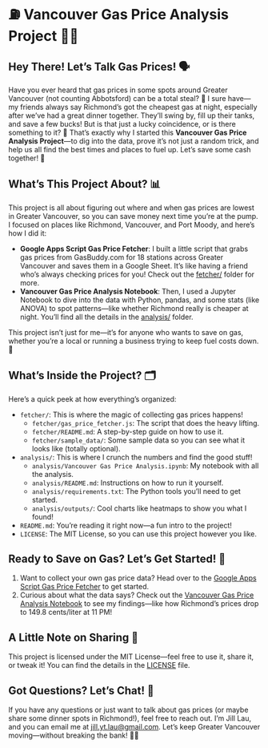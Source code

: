 # ⛽ Vancouver Gas Price Analysis Project 🚗💨

## Hey There! Let’s Talk Gas Prices! 🗣️  
Have you ever heard that gas prices in some spots around Greater Vancouver (not counting Abbotsford) can be a total steal? 🌟 I sure have—my friends always say Richmond’s got the cheapest gas at night, especially after we’ve had a great dinner together. They’ll swing by, fill up their tanks, and save a few bucks! But is that just a lucky coincidence, or is there something to it? 🤔 That’s exactly why I started this **Vancouver Gas Price Analysis Project**—to dig into the data, prove it’s not just a random trick, and help us all find the best times and places to fuel up. Let’s save some cash together! 💸

## What’s This Project About? 📊  
This project is all about figuring out where and when gas prices are lowest in Greater Vancouver, so you can save money next time you’re at the pump. I focused on places like Richmond, Vancouver, and Port Moody, and here’s how I did it:  
- **Google Apps Script Gas Price Fetcher**: I built a little script that grabs gas prices from GasBuddy.com for 18 stations across Greater Vancouver and saves them in a Google Sheet. It’s like having a friend who’s always checking prices for you! Check out the [fetcher/](fetcher/) folder for more.  
- **Vancouver Gas Price Analysis Notebook**: Then, I used a Jupyter Notebook to dive into the data with Python, pandas, and some stats (like ANOVA) to spot patterns—like whether Richmond really is cheaper at night. You’ll find all the details in the [analysis/](analysis/) folder.  

This project isn’t just for me—it’s for anyone who wants to save on gas, whether you’re a local or running a business trying to keep fuel costs down. 🤑

## What’s Inside the Project? 🗂️  
Here’s a quick peek at how everything’s organized:  
- `fetcher/`: This is where the magic of collecting gas prices happens!  
  - `fetcher/gas_price_fetcher.js`: The script that does the heavy lifting.  
  - `fetcher/README.md`: A step-by-step guide on how to use it.  
  - `fetcher/sample_data/`: Some sample data so you can see what it looks like (totally optional).  
- `analysis/`: This is where I crunch the numbers and find the good stuff!  
  - `analysis/Vancouver Gas Price Analysis.ipynb`: My notebook with all the analysis.  
  - `analysis/README.md`: Instructions on how to run it yourself.  
  - `analysis/requirements.txt`: The Python tools you’ll need to get started.  
  - `analysis/outputs/`: Cool charts like heatmaps to show you what I found!  
- `README.md`: You’re reading it right now—a fun intro to the project!  
- `LICENSE`: The MIT License, so you can use this project however you like.  

## Ready to Save on Gas? Let’s Get Started! 🚀  
1. Want to collect your own gas price data? Head over to the [Google Apps Script Gas Price Fetcher](fetcher/README.md) to get started.  
2. Curious about what the data says? Check out the [Vancouver Gas Price Analysis Notebook](analysis/README.md) to see my findings—like how Richmond’s prices drop to 149.8 cents/liter at 11 PM!  

## A Little Note on Sharing 📜  
This project is licensed under the MIT License—feel free to use it, share it, or tweak it! You can find the details in the [LICENSE](LICENSE) file.  

## Got Questions? Let’s Chat! 📧  
If you have any questions or just want to talk about gas prices (or maybe share some dinner spots in Richmond!), feel free to reach out. I’m Jill Lau, and you can email me at jill.yt.lau@gmail.com. Let’s keep Greater Vancouver moving—without breaking the bank! 🚙💙
